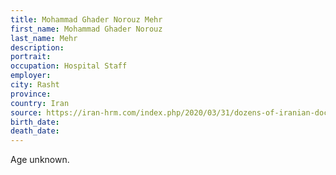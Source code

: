```yaml
---
title: Mohammad Ghader Norouz Mehr
first_name: Mohammad Ghader Norouz
last_name: Mehr
description: 
portrait: 
occupation: Hospital Staff
employer: 
city: Rasht
province: 
country: Iran
source: https://iran-hrm.com/index.php/2020/03/31/dozens-of-iranian-doctors-died-during-irans-coronavirus-crisis/
birth_date: 
death_date: 
---
```


Age unknown.